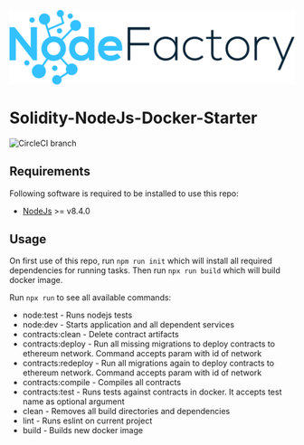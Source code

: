 ![NodeFactory](banner.png)

# Solidity-NodeJs-Docker-Starter
![CircleCI branch](https://img.shields.io/circleci/project/github/NodeFactoryIo/solidity-node-docker-starter/master.svg)

## Requirements

Following software is required to be installed to use this repo:
 * [NodeJs](https://nodejs.org/en/) >= v8.4.0

## Usage

On first use of this repo, run `npm run init` which will install
all required dependencies for running tasks. Then run `npx run build` which will
build docker image.

Run `npx run` to see all available commands:
- node:test                       - Runs nodejs tests
- node:dev                        - Starts application and all dependent services
- contracts:clean                 - Delete contract artifacts
- contracts:deploy                - Run all missing migrations to deploy contracts to ethereum network. Command accepts param with id of network
- contracts:redeploy              - Run all migrations again to deploy contracts to ethereum network. Command accepts param with id of network
- contracts:compile               - Compiles all contracts
- contracts:test                  - Runs tests against contracts in docker. It accepts test name as optional argument
- clean                           - Removes all build directories and dependencies
- lint                            - Runs eslint on current project
- build                           - Builds new docker image
